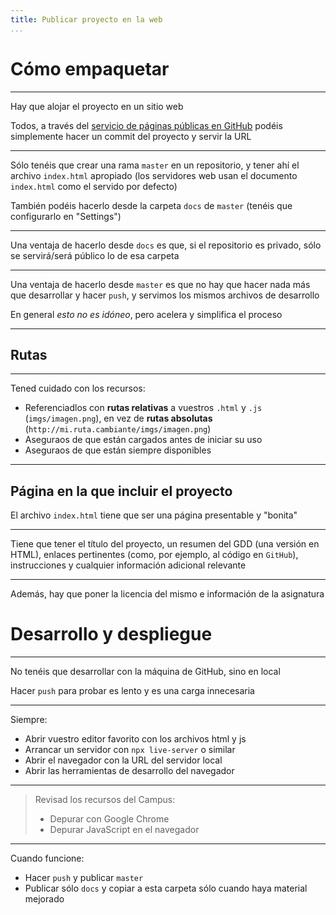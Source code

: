 ```yaml
---
title: Publicar proyecto en la web
...
```


# Cómo empaquetar

---

Hay que alojar el proyecto en un sitio web

Todos, a través del [servicio de páginas públicas en GitHub](https://help.github.com/articles/configuring-a-publishing-source-for-github-pages/) podéis simplemente hacer un commit del proyecto y servir la URL

---

Sólo tenéis que crear una rama `master` en un repositorio, y tener ahí el archivo `index.html` apropiado (los servidores web usan el documento `index.html` como el servido por defecto)

También podéis hacerlo desde la carpeta `docs` de `master` (tenéis que configurarlo en "Settings")

---

Una ventaja de hacerlo desde `docs` es que, si el repositorio es privado, sólo se servirá/será público lo de esa carpeta

---

Una ventaja de hacerlo desde `master` es que no hay que hacer nada más que desarrollar y hacer `push`, y servimos los mismos archivos de desarrollo

En general *esto no es idóneo*, pero acelera y simplifica el proceso

---

## Rutas

---

<!-- Recordemos que Phaser no usa recursos cargados desde local, hace falta hacerlo a través de un servidor web

--- -->

Tened cuidado con los recursos:

- Referenciadlos con **rutas relativas** a vuestros `.html` y `.js` (`imgs/imagen.png`), en vez de **rutas absolutas** (`http://mi.ruta.cambiante/imgs/imagen.png`)
- Aseguraos de que están cargados antes de iniciar su uso
- Aseguraos de que están siempre disponibles

---

## Página en la que incluir el proyecto

El archivo `index.html` tiene que ser una página presentable y "bonita"

---

Tiene que tener el título del proyecto, un resumen del GDD (una versión en HTML), enlaces pertinentes (como, por ejemplo, al código en `GitHub`), instrucciones y cualquier información adicional relevante

---

Además, hay que poner la licencia del mismo e información de la asignatura

# Desarrollo y despliegue

---

No tenéis que desarrollar con la máquina de GitHub, sino en local

Hacer `push` para probar es lento y es una carga innecesaria

---

Siempre:

- Abrir vuestro editor favorito con los archivos html y js
- Arrancar un servidor con `npx live-server` o similar
- Abrir el navegador con la URL del servidor local
- Abrir las herramientas de desarrollo del navegador

---

> Revisad los recursos del Campus:
> 
> - Depurar con Google Chrome
> - Depurar JavaScript en el navegador

---

Cuando funcione:

- Hacer `push` y publicar `master`
- Publicar sólo `docs` y copiar a esta carpeta sólo cuando haya material mejorado

<!-- 
# Makefiles

---

Cuando se crea un proyecto, desplegar o construir siempre es una tarea importante

Pero si es manual, es tediosa y propensa a errores

---

Por eso se suelen crear guiones de construcción que nos sirven para automatizar el proceso:

```bash
# construir.sh
mkdir -p docs
cp *.html docs/
cp -r assets/ docs/
```

---

Un script sencillo funciona cuando hay pocos archivos, pero cuando el proyecto crece, sólo queremos modificar aquello que cambia

Para eso tenemos `make` y sus `Makefiles`

---

```Makefile
all: docs/index.html docs/game.js

docs/%.html: %.html
  cp $< $@

docs/%.js: %.js
  cp $< $@

clean:
  rm -rf docs/

.PHONY: all clean
```

---

Así, podemos construir:

```bash
make # o make all
```

O borrar todo:

```bash
make clean
```

---

De hecho, podemos hacer una regla para que los archivos se copien siempre que cambien:

```Makefile
watch: all
	watchman-make -p *.html *.js --run make

.PHONY: watch
```

---


Para ejecutar un `Makefile` hace falta ejecutar (y tener instalado) `make` en el directorio en el que está el `Makefile`

```bash
-> ls
.
..
Makefile
-> make watch
```

---

Esto hace que publicar en la carpeta `docs` sea mucho más sencillo -->